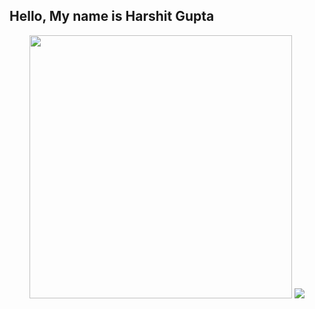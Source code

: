 ## Hello, My name is Harshit Gupta
<p align="center">
<img src="https://github-readme-stats.vercel.app/api?username=harshitgupta2004&theme=tokyonight&show_icons=true" width="420.74px">
<!-- <img src="https://github-readme-stats.vercel.app/api/top-langs/?username=harshitgupta2004&layout=compact&theme=tokyonight" width="372.67px"> -->
<!-- <img src="http://github-profile-summary-cards.vercel.app/api/cards/most-commit-language?username=harshitgupta2004&theme=tokyonight" width="364px"> -->
<img src="http://github-profile-summary-cards.vercel.app/api/cards/profile-details?username=harshitgupta2004&theme=tokyonight">
</p>
